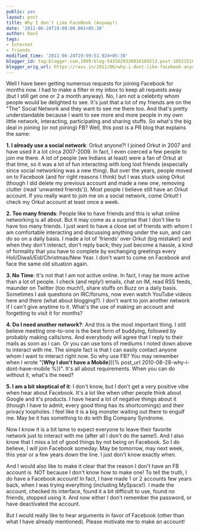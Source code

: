 ```yaml
---
public: yes
layout: post
title: Why I don't Like FaceBook (Anyway!)
date: '2011-06-24T19:08:00.001+05:30'
author: RavS
tags:
- Internet
- friends
modified_time: '2011-06-24T19:59:51.924+05:30'
blogger_id: tag:blogger.com,1999:blog-5435629330016169213.post-1052151689831015951
blogger_orig_url: https://ravs.in/2011/06/why-i-dont-like-facebook-anyway.html
---
```


Well I have been getting numerous requests for joining Facebook for months now. I had to make a filter in my inbox to keep all requests away (but I still get one or 2 a month anyway). No, I am not a celebrity whom people would be delighted to see. It's just that a lot of my friends are on the "The" Social Network and they want to see me there too. And that's pretty understandable because I want to see more and more people in my own little network, interacting, participating and sharing stuffs. So what's the big deal in joining (or not joining) FB? Well, this post is a PR blog that explains the same:

**1. I already use a social network**: Orkut anyone?! I joined Orkut in 2007 and have used it a lot circa 2007-2009. In fact, I even coerced a few people to join me there. A lot of people (we Indians at least) were a fan of Orkut at that time, so it was a lot of fun interacting with long lost friends (especially since social networking was a new thing). But over the years, people moved on to Facebook (and for right reasons I think) but I was stuck using Orkut (though I did delete my previous account and made a new one, removing clutter (read 'unwanted friends')). Most people I believe still have an Orkut account. If you really want to join me on a social network, come Orkut! I check my Orkut account at least once a week.

**2. Too many friends**: People like to have friends and this is what online networking is all about. But it may come as a surprise that I don't like to have too many friends. I just want to have a close set of friends with whom I am comfortable interacting and discussing anything under the sun, and can do so on a daily basis. I made a lot of 'friends' over Orkut (big mistake!) and when they don't interact, don't reply back; they just become a hassle, a kind of formality that you have to complete by exchanging greetings every Holi/Diwali/Eid/Christmas/New Year. I don't want to come on Facebook and face the same old situation again.

**3. No Time**: It's not that I am not active online. In fact, I may be more active than a lot of people. I check (and reply!) emails, chat on IM, read RSS feeds, maunder on Twitter (too much!), share stuffs on Buzz on a daily basis. Sometimes I ask questions on IRC/forums, now even watch YouTube videos here and there (what about blogging?). I don't want to join another network if I can't give anytime to it. What's the use of making an account and forgetting to visit it for months?

**4. Do I need another network?**: And this is the most important thing. I still believe meeting one-to-one is the best form of buddying, followed by probably making calls/sms. And everybody will agree that I reply to their mails as soon as I can. Or you can use tons of mediums I noted down above to interact with me. The simple fact is that I can easily contact anyone whom I want to interact right now. So why use FB? You may remember when I wrote "[**Why I don't have a Mobile**]({% post_url 2010-08-28-why-i-dont-have-mobile %})". It's all about requirements. When you can do without it, what's the need?

**5. I am a bit skeptical of it**: I don't know, but I don't get a very positive vibe when hear about Facebook. It's a lot like when other people think about Google and it's products. I have heard a lot of negative things about it (though I have to admit, every good thing has its shortcomings) and their privacy loopholes. I feel like it is a big monster waiting out there to engulf me. May be it has something to do with Big Company Syndrome.

Now I know it is a bit lame to expect everyone to leave their favorite network just to interact with me (after all I don't do the same!). And I also know that I miss a lot of good things by not being on Facebook. So I do believe, I will join Facebook someday. May be tomorrow, may next week, this year or a few years down the line. I just don't know exactly when.

And I would also like to make it clear that the reason I don't have an FB account is  NOT because I don't know how to make one! To tell the truth, I do have a Facebook account! In fact, I have made 1 or 2 accounts few years back, when I was trying everything (including MySpace!). I made the account, checked its interface, found it a bit difficult to use, found no friends, stopped using it. And now either I don't remember the password, or have deactivated the account.

But I would really like to hear arguments in favor of Facebook (other than what I have already mentioned). Please motivate me to make an account!
